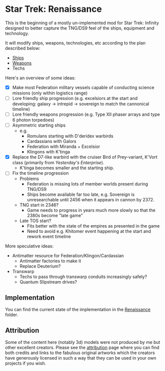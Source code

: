 # Star Trek: Renaissance

This is the beginning of a mostly un-implemented mod for Star Trek: Infinity designed to better capture the TNG/DS9 feel of the ships, equipment and technology.

It will modify ships, weapons, technologies, etc according to the plan described below:

- [Ships](docs/ships.md)
- [Weapons](docs/weapons.md)
- Techs

Here's an overview of some ideas:

- [x] Make most Federation military vessels capable of conducting science missions (only within logistics range)
- [ ] Lore friendly ship progression (e.g. excelsiors at the start and developing: galaxy -> intrepid -> sovereign to match the cannonical timeline)
- [ ] Lore friendly weapons progression (e.g. Type XII phaser arrays and type 6 photon torpedoes)
- [ ] Asymmetric starting ships
    - e.g.
      - Romulans starting with D'deridex warbirds
      - Cardassians with Galors
      - Federation with Miranda + Excelsior
      - Klingons with K'tinga
- [x] Replace the D7-like warbird with the cruiser Bird of Prey-variant, K'Vort class (primarily from *Yesterday's Enterprise*).
  - K'tinga becomes smaller and the starting ship.
- [ ] Fix the timeline progression
  - Problems
    - Federation is missing lots of member worlds present during TNG/DS9
    - Ships become available far too late, e.g. Sovereign is unresearchable until 2456 when it appears in cannon by 2372.
  - TNG start in 2346?
    - Game needs to progress in years much more slowly so that the 2380s become "late game"
  - Late TOS start?
    - Fits better with the state of the empires as presented in the game
    - Need to avoid e.g. Khitomer event happening at the start and rework event timeline

More speculative ideas:

- Antimatter resource for Federation/Klingon/Cardassian
  - Antimatter factories to make it
  - Replace Deuterium?
- Transwarp
  - Techs to pass through transwarp conduits increasingly safely?
  - Quantum Slipstream drives?
 
## Implementation

You can find the current state of the implementation in the [Renaissance](renaissance) folder.

## Attribution

Some of the content here (notably 3d) models were not produced by me but other excellent creators.  Please see the [attribution](attribution.md) page where you can find both credits and links to the fabulous original artworks which the creators have generously licensed in such a way that they can be used in your own projects if you wish.
